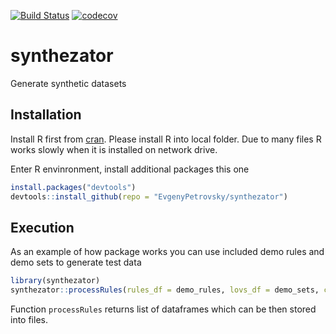 [![Build Status](https://travis-ci.org/EvgenyPetrovsky/synthezator.svg?branch=master)](https://travis-ci.org/EvgenyPetrovsky/synthezator)
[![codecov](https://codecov.io/gh/EvgenyPetrovsky/synthezator/branch/master/graphs/badge.svg)](https://codecov.io/gh/EvgenyPetrovsky/synthezator)


# synthezator

Generate synthetic datasets

## Installation

Install R first from [cran](https://cran.r-project.org). Please install R into local folder. Due to many files R works slowly when it is installed on network drive.

Enter R envinronment, install additional packages this one

```R
install.packages("devtools")
devtools::install_github(repo = "EvgenyPetrovsky/synthezator")
```

## Execution

As an example of how package works you can use included demo rules and demo sets to generate test data

```R
library(synthezator)
synthezator::processRules(rules_df = demo_rules, lovs_df = demo_sets, count = 100)
```

Function `processRules` returns list of dataframes which can be then stored into files.
